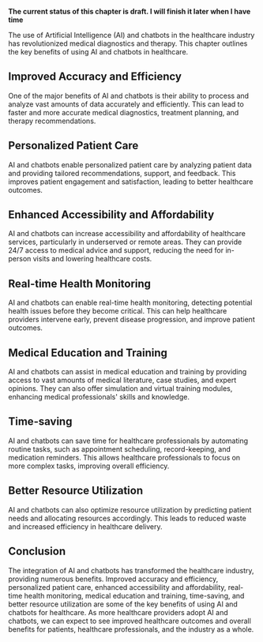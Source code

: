 **The current status of this chapter is draft. I will finish it later when I have time**

The use of Artificial Intelligence (AI) and chatbots in the healthcare industry has revolutionized medical diagnostics and therapy. This chapter outlines the key benefits of using AI and chatbots in healthcare.

Improved Accuracy and Efficiency
--------------------------------

One of the major benefits of AI and chatbots is their ability to process and analyze vast amounts of data accurately and efficiently. This can lead to faster and more accurate medical diagnostics, treatment planning, and therapy recommendations.

Personalized Patient Care
-------------------------

AI and chatbots enable personalized patient care by analyzing patient data and providing tailored recommendations, support, and feedback. This improves patient engagement and satisfaction, leading to better healthcare outcomes.

Enhanced Accessibility and Affordability
----------------------------------------

AI and chatbots can increase accessibility and affordability of healthcare services, particularly in underserved or remote areas. They can provide 24/7 access to medical advice and support, reducing the need for in-person visits and lowering healthcare costs.

Real-time Health Monitoring
---------------------------

AI and chatbots can enable real-time health monitoring, detecting potential health issues before they become critical. This can help healthcare providers intervene early, prevent disease progression, and improve patient outcomes.

Medical Education and Training
------------------------------

AI and chatbots can assist in medical education and training by providing access to vast amounts of medical literature, case studies, and expert opinions. They can also offer simulation and virtual training modules, enhancing medical professionals' skills and knowledge.

Time-saving
-----------

AI and chatbots can save time for healthcare professionals by automating routine tasks, such as appointment scheduling, record-keeping, and medication reminders. This allows healthcare professionals to focus on more complex tasks, improving overall efficiency.

Better Resource Utilization
---------------------------

AI and chatbots can also optimize resource utilization by predicting patient needs and allocating resources accordingly. This leads to reduced waste and increased efficiency in healthcare delivery.

Conclusion
----------

The integration of AI and chatbots has transformed the healthcare industry, providing numerous benefits. Improved accuracy and efficiency, personalized patient care, enhanced accessibility and affordability, real-time health monitoring, medical education and training, time-saving, and better resource utilization are some of the key benefits of using AI and chatbots for healthcare. As more healthcare providers adopt AI and chatbots, we can expect to see improved healthcare outcomes and overall benefits for patients, healthcare professionals, and the industry as a whole.
